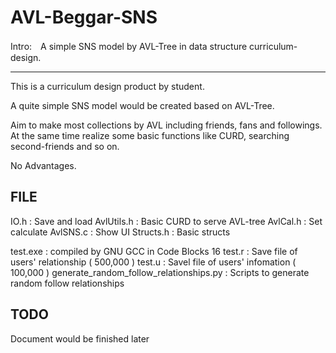 # AVL-Beggar-SNS
Intro:　A simple SNS model by AVL-Tree in data structure curriculum-design.


----------
This is a curriculum design product by student. 

A quite simple SNS model would be created based on AVL-Tree. 

Aim to make most collections by AVL including friends, fans and followings. At the same time realize some basic functions like CURD, searching second-friends and so on.

No Advantages.

FILE
-------
IO.h :				Save and load
AvlUtils.h :	Basic CURD to serve AVL-tree
AvlCal.h :		Set calculate
AvlSNS.c :		Show UI
Structs.h :		Basic structs 

test.exe :		compiled by GNU GCC in Code Blocks 16
test.r :			Save file of users' relationship ( 500,000 )
test.u :			Savel file of users' infomation ( 100,000 )
generate_random_follow_relationships.py :	Scripts to generate random follow relationships 

TODO
-------
Document would be finished later